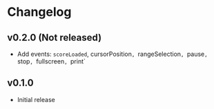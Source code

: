 # Changelog

## v0.2.0 (Not released)

* Add events: `scoreLoaded`, cursorPosition`, `rangeSelection`, `pause`, `stop`, `fullscreen`, `print`

## v0.1.0

* Initial release
